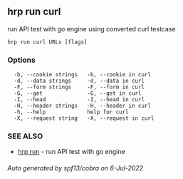 ## hrp run curl

run API test with go engine using converted curl testcase

```
hrp run curl URLs [flags]
```

### Options

```
  -b, --cookie strings   -b, --cookie in curl
  -d, --data strings     -d, --data in curl
  -F, --form strings     -F, --form in curl
  -G, --get              -G, --get in curl
  -I, --head             -I, --head in curl
  -H, --header strings   -H, --header in curl
  -h, --help             help for curl
  -X, --request string   -X, --request in curl
```

### SEE ALSO

* [hrp run](hrp_run.md)	 - run API test with go engine

###### Auto generated by spf13/cobra on 6-Jul-2022
